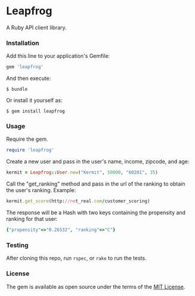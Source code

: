# Leapfrog

A Ruby API client library.

### Installation

Add this line to your application's Gemfile:

```ruby
gem 'leapfrog'
```

And then execute:

    $ bundle

Or install it yourself as:

    $ gem install leapfrog


### Usage

Require the gem.
```ruby
require 'leapfrog'
```

Create a new user and pass in the user's name, income, zipcode, and age:
```ruby
kermit = Leapfrog::User.new("Kermit", 50000, "60201", 35)
```

Call the "get_ranking" method and pass in the url of the ranking to obtain the user's ranking. Example:
```ruby
kermit.get_score(http://not_real.com/customer_scoring)
```

The response will be a Hash with two keys containing the propensity and ranking for that user:
```ruby
{"propensity"=>"0.26532", "ranking"=>"C"}
```


### Testing

After cloning this repo, run `rspec`, or `rake` to run the tests.



### License

The gem is available as open source under the terms of the [MIT License](http://opensource.org/licenses/MIT).

